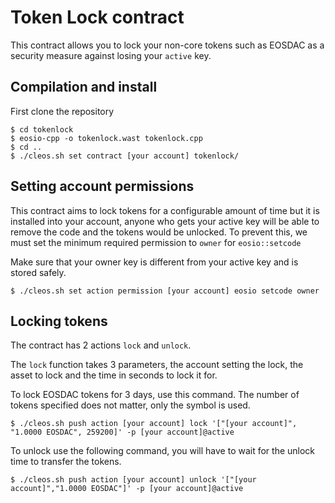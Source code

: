 # Token Lock contract

This contract allows you to lock your non-core tokens such as EOSDAC as a security measure against losing your `active` key.

## Compilation and install

First clone the repository

```
$ cd tokenlock
$ eosio-cpp -o tokenlock.wast tokenlock.cpp
$ cd ..
$ ./cleos.sh set contract [your account] tokenlock/
```

## Setting account permissions

This contract aims to lock tokens for a configurable amount of time but it is installed into your account, anyone who gets your active key will be able to remove the code and the tokens would be unlocked.  To prevent this, we must set the minimum required permission to `owner` for `eosio::setcode`

Make sure that your owner key is different from your active key and is stored safely.

```
$ ./cleos.sh set action permission [your account] eosio setcode owner
```

## Locking tokens

The contract has 2 actions `lock` and `unlock`.

The `lock` function takes 3 parameters, the account setting the lock, the asset to lock and the time in seconds to lock it for.

To lock EOSDAC tokens for 3 days, use this command.  The number of tokens specified does not matter, only the symbol is used.

```
$ ./cleos.sh push action [your account] lock '["[your account]", "1.0000 EOSDAC", 259200]' -p [your account]@active
```

To unlock use the following command, you will have to wait for the unlock time to transfer the tokens.

```
$ ./cleos.sh push action [your account] unlock '["[your account]","1.0000 EOSDAC"]' -p [your account]@active
```
